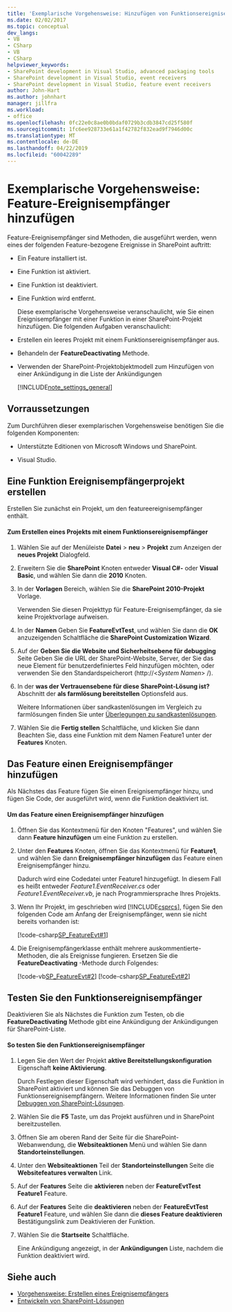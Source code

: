```yaml
---
title: 'Exemplarische Vorgehensweise: Hinzufügen von Funktionsereignisempfängern | Microsoft-Dokumentation'
ms.date: 02/02/2017
ms.topic: conceptual
dev_langs:
- VB
- CSharp
- VB
- CSharp
helpviewer_keywords:
- SharePoint development in Visual Studio, advanced packaging tools
- SharePoint development in Visual Studio, event receivers
- SharePoint development in Visual Studio, feature event receivers
author: John-Hart
ms.author: johnhart
manager: jillfra
ms.workload:
- office
ms.openlocfilehash: 0fc22e0c8ae0b0bdaf0729b3cdb3847cd25f580f
ms.sourcegitcommit: 1fc6ee928733e61a1f42782f832ead9f7946d00c
ms.translationtype: MT
ms.contentlocale: de-DE
ms.lasthandoff: 04/22/2019
ms.locfileid: "60042289"
---
```

# <a name="walkthrough-add-feature-event-receivers"></a>Exemplarische Vorgehensweise: Feature-Ereignisempfänger hinzufügen
  Feature-Ereignisempfänger sind Methoden, die ausgeführt werden, wenn eines der folgenden Feature-bezogene Ereignisse in SharePoint auftritt:

- Ein Feature installiert ist.

- Eine Funktion ist aktiviert.

- Eine Funktion ist deaktiviert.

- Eine Funktion wird entfernt.

  Diese exemplarische Vorgehensweise veranschaulicht, wie Sie einen Ereignisempfänger mit einer Funktion in einer SharePoint-Projekt hinzufügen. Die folgenden Aufgaben veranschaulicht:

- Erstellen ein leeres Projekt mit einem Funktionsereignisempfänger aus.

- Behandeln der **FeatureDeactivating** Methode.

- Verwenden der SharePoint-Projektobjektmodell zum Hinzufügen von einer Ankündigung in die Liste der Ankündigungen

  [!INCLUDE[note_settings_general](../sharepoint/includes/note-settings-general-md.md)]

## <a name="prerequisites"></a>Vorraussetzungen
 Zum Durchführen dieser exemplarischen Vorgehensweise benötigen Sie die folgenden Komponenten:

- Unterstützte Editionen von Microsoft Windows und SharePoint.

- Visual Studio.

## <a name="create-a-feature-event-receiver-project"></a>Eine Funktion Ereignisempfängerprojekt erstellen
 Erstellen Sie zunächst ein Projekt, um den featureereignisempfänger enthält.

#### <a name="to-create-a-project-with-a-feature-event-receiver"></a>Zum Erstellen eines Projekts mit einem Funktionsereignisempfänger

1. Wählen Sie auf der Menüleiste **Datei** > **neu** > **Projekt** zum Anzeigen der **neues Projekt** Dialogfeld.

2. Erweitern Sie die **SharePoint** Knoten entweder **Visual C#-** oder **Visual Basic**, und wählen Sie dann die **2010** Knoten.

3. In der **Vorlagen** Bereich, wählen Sie die **SharePoint 2010-Projekt** Vorlage.

     Verwenden Sie diesen Projekttyp für Feature-Ereignisempfänger, da sie keine Projektvorlage aufweisen.

4. In der **Namen** Geben Sie **FeatureEvtTest**, und wählen Sie dann die **OK** anzuzeigenden Schaltfläche die **SharePoint Customization Wizard**.

5. Auf der **Geben Sie die Website und Sicherheitsebene für debugging** Seite Geben Sie die URL der SharePoint-Website, Server, der Sie das neue Element für benutzerdefiniertes Feld hinzufügen möchten, oder verwenden Sie den Standardspeicherort (http://\<*System Namen*> /).

6. In der **was der Vertrauensebene für diese SharePoint-Lösung ist?** Abschnitt der **als farmlösung bereitstellen** Optionsfeld aus.

     Weitere Informationen über sandkastenlösungen im Vergleich zu farmlösungen finden Sie unter [Überlegungen zu sandkastenlösungen](../sharepoint/sandboxed-solution-considerations.md).

7. Wählen Sie die **Fertig stellen** Schaltfläche, und klicken Sie dann Beachten Sie, dass eine Funktion mit dem Namen Feature1 unter der **Features** Knoten.

## <a name="add-an-event-receiver-to-the-feature"></a>Das Feature einen Ereignisempfänger hinzufügen
 Als Nächstes das Feature fügen Sie einen Ereignisempfänger hinzu, und fügen Sie Code, der ausgeführt wird, wenn die Funktion deaktiviert ist.

#### <a name="to-add-an-event-receiver-to-the-feature"></a>Um das Feature einen Ereignisempfänger hinzufügen

1. Öffnen Sie das Kontextmenü für den Knoten "Features", und wählen Sie dann **Feature hinzufügen** um eine Funktion zu erstellen.

2. Unter den **Features** Knoten, öffnen Sie das Kontextmenü für **Feature1**, und wählen Sie dann **Ereignisempfänger hinzufügen** das Feature einen Ereignisempfänger hinzu.

     Dadurch wird eine Codedatei unter Feature1 hinzugefügt. In diesem Fall es heißt entweder *Feature1.EventReceiver.cs* oder *Feature1.EventReceiver.vb*, je nach Programmiersprache Ihres Projekts.

3. Wenn Ihr Projekt, im geschrieben wird [!INCLUDE[csprcs](../sharepoint/includes/csprcs-md.md)], fügen Sie den folgenden Code am Anfang der Ereignisempfänger, wenn sie nicht bereits vorhanden ist:

     [!code-csharp[SP_FeatureEvt#1](../sharepoint/codesnippet/CSharp/featureevttest2/features/feature1/feature1.eventreceiver.cs#1)]

4. Die Ereignisempfängerklasse enthält mehrere auskommentierte-Methoden, die als Ereignisse fungieren. Ersetzen Sie die **FeatureDeactivating** -Methode durch Folgendes:

     [!code-vb[SP_FeatureEvt#2](../sharepoint/codesnippet/VisualBasic/featureevt2vb/features/feature1/feature1.eventreceiver.vb#2)]
     [!code-csharp[SP_FeatureEvt#2](../sharepoint/codesnippet/CSharp/featureevttest2/features/feature1/feature1.eventreceiver.cs#2)]

## <a name="test-the-feature-event-receiver"></a>Testen Sie den Funktionsereignisempfänger
 Deaktivieren Sie als Nächstes die Funktion zum Testen, ob die **FeatureDeactivating** Methode gibt eine Ankündigung der Ankündigungen für SharePoint-Liste.

#### <a name="to-test-the-feature-event-receiver"></a>So testen Sie den Funktionsereignisempfänger

1. Legen Sie den Wert der Projekt **aktive Bereitstellungskonfiguration** Eigenschaft **keine Aktivierung**.

     Durch Festlegen dieser Eigenschaft wird verhindert, dass die Funktion in SharePoint aktiviert und können Sie das Debuggen von Funktionsereignisempfängern. Weitere Informationen finden Sie unter [Debuggen von SharePoint-Lösungen](../sharepoint/debugging-sharepoint-solutions.md).

2. Wählen Sie die **F5** Taste, um das Projekt ausführen und in SharePoint bereitzustellen.

3. Öffnen Sie am oberen Rand der Seite für die SharePoint-Webanwendung, die **Websiteaktionen** Menü und wählen Sie dann **Standorteinstellungen**.

4. Unter den **Websiteaktionen** Teil der **Standorteinstellungen** Seite die **Websitefeatures verwalten** Link.

5. Auf der **Features** Seite die **aktivieren** neben der **FeatureEvtTest Feature1** Feature.

6. Auf der **Features** Seite die **deaktivieren** neben der **FeatureEvtTest Feature1** Feature, und wählen Sie dann die **dieses Feature deaktivieren**  Bestätigungslink zum Deaktivieren der Funktion.

7. Wählen Sie die **Startseite** Schaltfläche.

     Eine Ankündigung angezeigt, in der **Ankündigungen** Liste, nachdem die Funktion deaktiviert wird.

## <a name="see-also"></a>Siehe auch

- [Vorgehensweise: Erstellen eines Ereignisempfängers](../sharepoint/how-to-create-an-event-receiver.md)
- [Entwickeln von SharePoint-Lösungen](../sharepoint/developing-sharepoint-solutions.md)
